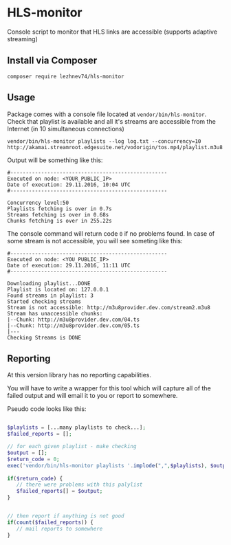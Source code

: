 # HLS-monitor
Console script to monitor that HLS links are accessible (supports adaptive streaming)

## Install via Composer
```
composer require lezhnev74/hls-monitor
```

## Usage
Package comes with a console file located at `vendor/bin/hls-monitor`. Check that playlist is available and all it's streams are accessible from the Internet (in 10 simultaneous connections)


```
vendor/bin/hls-monitor playlists --log log.txt --concurrency=10 http://akamai.streamroot.edgesuite.net/vodorigin/tos.mp4/playlist.m3u8
```

Output will be something like this:

```
#---------------------------------------------------
Executed on node: <YOUR_PUBLIC_IP>
Date of execution: 29.11.2016, 10:04 UTC
#---------------------------------------------------

Concurrency level:50
Playlists fetching is over in 0.7s
Streams fetching is over in 0.68s
Chunks fetching is over in 255.22s
```

The console command will return code `0` if no problems found. 
In case of some stream is not accessible, you will see someting like this:
 
```
#---------------------------------------------------
Executed on node: <YOU_PUBLIC_IP>
Date of execution: 29.11.2016, 11:11 UTC
#---------------------------------------------------

Downloading playlist...DONE
Playlist is located on: 127.0.0.1
Found streams in playlist: 3
Started checking streams
Stream is not accessible: http://m3u8provider.dev.com/stream2.m3u8
Stream has unaccessible chunks:
|--Chunk: http://m3u8provider.dev.com/04.ts
|--Chunk: http://m3u8provider.dev.com/05.ts
|---
Checking Streams is DONE
```

## Reporting
At this version library has no reporting capabilities. 
 
 You will have to write a wrapper for this tool which will capture all of the failed output and will email it to you or report to somewhere.
 
 Pseudo code looks like this:
 
 ```php
 
$playlists = [...many playlists to check...];
$failed_reports = [];

// for each given playlist - make checking
$output = [];
$return_code = 0;
exec('vendor/bin/hls-monitor playlists '.implode(",",$playlists), $output, $return_code);   
    
if($return_code) {
    // there were problems with this palylist
    $failed_reports[] = $output;
}

 
 // then report if anything is not good
 if(count($failed_reports)) {
    // mail reports to somewhere
 }
 
 ```